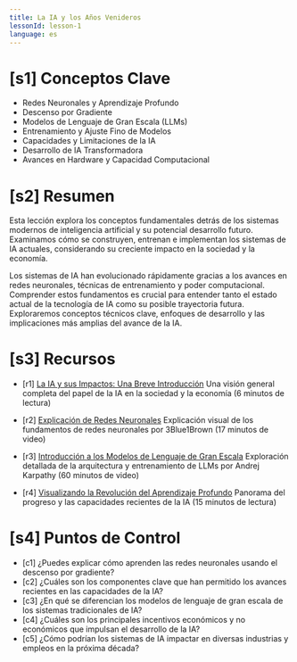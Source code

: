 ```yaml
---
title: La IA y los Años Venideros
lessonId: lesson-1
language: es
---
```


# [s1] Conceptos Clave

- Redes Neuronales y Aprendizaje Profundo
- Descenso por Gradiente
- Modelos de Lenguaje de Gran Escala (LLMs)
- Entrenamiento y Ajuste Fino de Modelos
- Capacidades y Limitaciones de la IA
- Desarrollo de IA Transformadora
- Avances en Hardware y Capacidad Computacional

# [s2] Resumen

Esta lección explora los conceptos fundamentales detrás de los sistemas modernos de inteligencia artificial y su potencial desarrollo futuro. Examinamos cómo se construyen, entrenan e implementan los sistemas de IA actuales, considerando su creciente impacto en la sociedad y la economía.

Los sistemas de IA han evolucionado rápidamente gracias a los avances en redes neuronales, técnicas de entrenamiento y poder computacional. Comprender estos fundamentos es crucial para entender tanto el estado actual de la tecnología de IA como su posible trayectoria futura. Exploraremos conceptos técnicos clave, enfoques de desarrollo y las implicaciones más amplias del avance de la IA.

# [s3] Recursos

- [r1] [La IA y sus Impactos: Una Breve Introducción](https://aisafetyfundamentals.com/blog/ai-and-its-impacts/)
  Una visión general completa del papel de la IA en la sociedad y la economía (6 minutos de lectura)

- [r2] [Explicación de Redes Neuronales](https://www.3blue1brown.com/lessons/neural-networks)
  Explicación visual de los fundamentos de redes neuronales por 3Blue1Brown (17 minutos de video)

- [r3] [Introducción a los Modelos de Lenguaje de Gran Escala](https://www.youtube.com/watch?v=zjkBMFhNj_g)
  Exploración detallada de la arquitectura y entrenamiento de LLMs por Andrej Karpathy (60 minutos de video)

- [r4] [Visualizando la Revolución del Aprendizaje Profundo](https://medium.com/@richardcngo/visualizing-the-deep-learning-revolution-722098eb9c5)
  Panorama del progreso y las capacidades recientes de la IA (15 minutos de lectura)

# [s4] Puntos de Control

- [c1] ¿Puedes explicar cómo aprenden las redes neuronales usando el descenso por gradiente?
- [c2] ¿Cuáles son los componentes clave que han permitido los avances recientes en las capacidades de la IA?
- [c3] ¿En qué se diferencian los modelos de lenguaje de gran escala de los sistemas tradicionales de IA?
- [c4] ¿Cuáles son los principales incentivos económicos y no económicos que impulsan el desarrollo de la IA?
- [c5] ¿Cómo podrían los sistemas de IA impactar en diversas industrias y empleos en la próxima década?
